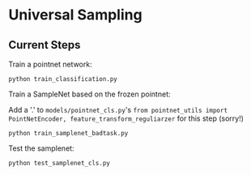 # Universal Sampling

## Current Steps
Train a pointnet network:

```shell
python train_classification.py
```

Train a SampleNet based on the frozen pointnet:

Add a '.' to ```models/pointnet_cls.py```'s ```from pointnet_utils import PointNetEncoder, feature_transform_reguliarzer``` for this step (sorry!)

```shell
python train_samplenet_badtask.py
```

Test the samplenet:

```shell
python test_samplenet_cls.py
```

